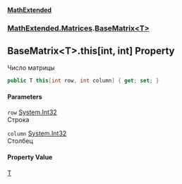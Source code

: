 #### [MathExtended](index.md 'index')
### [MathExtended.Matrices](MathExtended_Matrices.md 'MathExtended.Matrices').[BaseMatrix&lt;T&gt;](MathExtended_Matrices_BaseMatrix_T_.md 'MathExtended.Matrices.BaseMatrix&lt;T&gt;')
## BaseMatrix&lt;T&gt;.this[int, int] Property
Число матрицы  
```csharp
public T this[int row, int column] { get; set; }
```
#### Parameters
<a name='MathExtended_Matrices_BaseMatrix_T__this_int_int__row'></a>
`row` [System.Int32](https://docs.microsoft.com/en-us/dotnet/api/System.Int32 'System.Int32')  
Строка
  
<a name='MathExtended_Matrices_BaseMatrix_T__this_int_int__column'></a>
`column` [System.Int32](https://docs.microsoft.com/en-us/dotnet/api/System.Int32 'System.Int32')  
Столбец
  
#### Property Value
[T](MathExtended_Matrices_BaseMatrix_T_.md#MathExtended_Matrices_BaseMatrix_T__T 'MathExtended.Matrices.BaseMatrix&lt;T&gt;.T')
